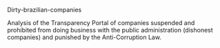 Dirty-brazilian-companies

Analysis of the Transparency Portal of companies suspended and prohibited from doing business with the public administration (dishonest companies) 
and punished by the Anti-Corruption Law.
